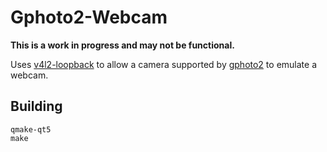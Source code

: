 Gphoto2-Webcam
==============

**This is a work in progress and may not be functional.**

Uses [v4l2-loopback](https://github.com/umlaeute/v4l2loopback) to allow a camera supported by [gphoto2](http://gphoto.org/) to emulate a webcam.

Building
--------

```
qmake-qt5
make
```
